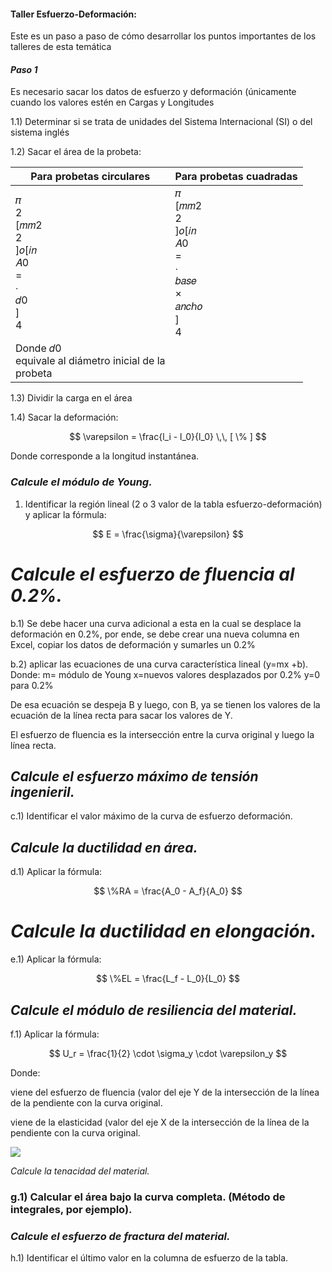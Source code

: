 #### **Taller Esfuerzo-Deformación:**

Este es un paso a paso de cómo desarrollar los puntos importantes de los talleres de esta temática

#### *Paso 1*

Es necesario sacar los datos de esfuerzo y deformación (únicamente cuando los valores estén en Cargas y Longitudes

1.1) Determinar si se trata de unidades del Sistema Internacional (SI) o del sistema inglés

1.2) Sacar el área de la probeta:

| Para probetas circulares                                     | Para probetas cuadradas                                                 |
|--------------------------------------------------------------|-------------------------------------------------------------------------|
| 𝜋<br>2<br>[𝑚𝑚2<br>2<br>]𝑜[𝑖𝑛<br>𝐴0<br>=<br>∙<br>𝑑0<br>]<br>4 | 𝜋<br>[𝑚𝑚2<br>2<br>]𝑜[𝑖𝑛<br>𝐴0<br>=<br>∙<br>𝑏𝑎𝑠𝑒<br>×<br>𝑎𝑛𝑐ℎ𝑜<br>]<br>4 |
| Donde 𝑑0<br>equivale al diámetro inicial de la<br>probeta    |                                                                         |

1.3) Dividir la carga en el área

1.4) Sacar la deformación:

$$
\varepsilon = \frac{l_i - l_0}{l_0} \,\, [ \% ]
$$

Donde corresponde a la longitud instantánea.

### *Calcule el módulo de Young.*

1) Identificar la región lineal (2 o 3 valor de la tabla esfuerzo-deformación) y aplicar la fórmula:

$$
E = \frac{\sigma}{\varepsilon}
$$

# *Calcule el esfuerzo de fluencia al 0.2%.*

b.1) Se debe hacer una curva adicional a esta en la cual se desplace la deformación en 0.2%, por ende, se debe crear una nueva columna en Excel, copiar los datos de deformación y sumarles un 0.2%

b.2) aplicar las ecuaciones de una curva característica lineal (y=mx +b). Donde: m= módulo de Young x=nuevos valores desplazados por 0.2% y=0 para 0.2%

De esa ecuación se despeja B y luego, con B, ya se tienen los valores de la ecuación de la línea recta para sacar los valores de Y.

El esfuerzo de fluencia es la intersección entre la curva original y luego la línea recta.

## *Calcule el esfuerzo máximo de tensión ingenieril.*

c.1) Identificar el valor máximo de la curva de esfuerzo deformación.

## *Calcule la ductilidad en área.*

d.1) Aplicar la fórmula:

$$
\%RA = \frac{A_0 - A_f}{A_0}
$$

# *Calcule la ductilidad en elongación.*

e.1) Aplicar la fórmula:

$$
\%EL = \frac{L_f - L_0}{L_0}
$$

## *Calcule el módulo de resiliencia del material.*

f.1) Aplicar la fórmula:

$$
U_r = \frac{1}{2} \cdot \sigma_y \cdot \varepsilon_y
$$

Donde:

 viene del esfuerzo de fluencia (valor del eje Y de la intersección de la línea de la pendiente con la curva original.

 viene de la elasticidad (valor del eje X de la intersección de la línea de la pendiente con la curva original.

![](_page_1_Figure_16.jpeg)

*Calcule la tenacidad del material.*

### g.1) Calcular el área bajo la curva completa. (Método de integrales, por ejemplo).

### *Calcule el esfuerzo de fractura del material.*

h.1) Identificar el último valor en la columna de esfuerzo de la tabla.